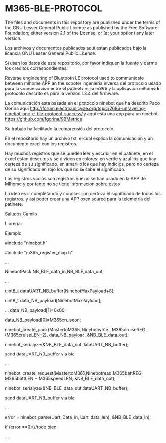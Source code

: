 # M365-BLE-PROTOCOL

The files and documents in this repository are published under the terms of the 
GNU Lesser General Public License as published by the Free Software Foundation; 
either version 2.1 of the License, or (at your option) any later version.

Los archivos y documentos publicados aquí estan publicados bajo la licencia 
GNU Lesser General Public License.

Si usan los datos de este repositorio, por favor indiquen la fuente y darme los creditos correspondientes.

Reverse engineering of Bluetooth LE protocol used to communicate between mihome APP an the scooter
Ingenieria inversa del protocolo usado para la comunicacion entre el patinete mijia m365 y la aplicacion mihome
El protocolo descrito es para la version 1.3.4 del firmware.

La comunicación esta basada en el protocolo ninebot que ha descrito Paco Gorina aquí
http://forum.electricunicycle.org/topic/2686-unraveling-ninebot-one-e-ble-protocol-success/
y aquí esta una app para un ninebot.
https://github.com/fgorina/9BMetrics

Su trabajo ha facilitado la comprensión del protocolo.

En el repositorio hay un archivo txt, el cual explica la comunicación y un documento excel con los registros.

Hay muchos registros que se pueden leer y escribir en el patinete, en el excel estan descritos y se dividen en colores:
en verde y azul los que hay certeza de su significado.
en amarillo los que hay indicios, pero no certeza de su significado
en rojo los que no se sabe el significado.

Los registros vacios son registros que no se han usado en la APP de MIhome y por tanto no se tiene informacion sobre estos

La idea es ir completando y conocer con certeza el significado de todos los registros. y asi poder crear una APP open source para la telemetria del patinete.

Saludos
Camilo

Libreria:

Ejemplo

#include "ninebot.h"

#include "m365_register_map.h"

...

NinebotPack NB_BLE_data_in,NB_BLE_data_out;

...

uint8_t dataUART_NB_buffer[NinebotMaxPayload+8];

uint8_t data_NB_payload[NinebotMaxPayload];

...
data_NB_payload[1]=0x00;

data_NB_payload[0]=M365cruiseon;

ninebot_create_pack(MastertoM365, Ninebotwrite , M365cruiseREG , (M365cruiseLEN+2), data_NB_payload, &NB_BLE_data_out);

ninebot_serialyze(&NB_BLE_data_out,dataUART_NB_buffer);

send dataUART_NB_buffer via ble

...

ninebot_create_request(MastertoM365,Ninebotread,M365battREG, M365battLEN + M365speedLEN, &NB_BLE_data_out);

ninebot_serialyze(&NB_BLE_data_out,dataUART_NB_buffer);

send dataUART_NB_buffer via ble

...

error = ninebot_parse(Uart_Data_in, Uart_data_len), &NB_BLE_data_in);

if (error ==0){//todo bien

....

